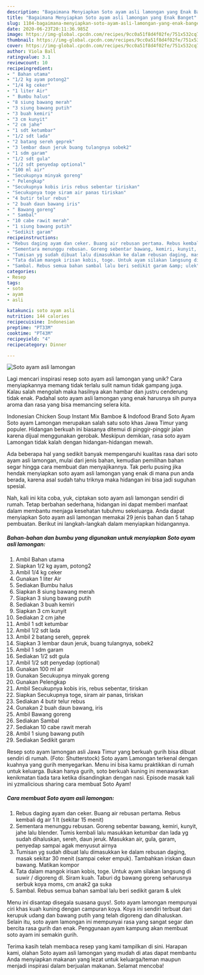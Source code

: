 ```yaml
---
description: "Bagaimana Menyiapkan Soto ayam asli lamongan yang Enak Banget"
title: "Bagaimana Menyiapkan Soto ayam asli lamongan yang Enak Banget"
slug: 1104-bagaimana-menyiapkan-soto-ayam-asli-lamongan-yang-enak-banget
date: 2020-06-23T20:11:36.985Z
image: https://img-global.cpcdn.com/recipes/9cc0a51f8d4f02fe/751x532cq70/soto-ayam-asli-lamongan-foto-resep-utama.jpg
thumbnail: https://img-global.cpcdn.com/recipes/9cc0a51f8d4f02fe/751x532cq70/soto-ayam-asli-lamongan-foto-resep-utama.jpg
cover: https://img-global.cpcdn.com/recipes/9cc0a51f8d4f02fe/751x532cq70/soto-ayam-asli-lamongan-foto-resep-utama.jpg
author: Viola Ball
ratingvalue: 3.1
reviewcount: 10
recipeingredient:
- " Bahan utama"
- "1/2 kg ayam potong2"
- "1/4 kg ceker"
- "1 liter Air"
- " Bumbu halus"
- "8 siung bawang merah"
- "3 siung bawang putih"
- "3 buah kemiri"
- "3 cm kunyit"
- "2 cm jahe"
- "1 sdt ketumbar"
- "1/2 sdt lada"
- "2 batang sereh geprek"
- "3 lembar daun jeruk buang tulangnya sobek2"
- "1 sdm garam"
- "1/2 sdt gula"
- "1/2 sdt penyedap optional"
- "100 ml air"
- "Secukupnya minyak goreng"
- " Pelengkap"
- "Secukupnya kobis iris rebus sebentar tiriskan"
- "Secukupnya toge siram air panas tiriskan"
- "4 butir telur rebus"
- "2 buah daun bawang iris"
- " Bawang goreng"
- " Sambal"
- "10 cabe rawit merah"
- "1 siung bawang putih"
- "Sedikit garam"
recipeinstructions:
- "Rebus daging ayam dan ceker. Buang air rebusan pertama. Rebus kembali dg air 1 lt (sekitar 15 menit)"
- "Sementara menunggu rebusan. Goreng sebentar bawang, kemiri, kunyit, jahe lalu blender. Tumis kembali lalu masukkan ketumbar dan lada yg sudah dihaluskan, sereh, daun jeruk. Masukkan air, gula, garam, penyedap sampai agak menyusut airnya"
- "Tumisan yg sudah dibuat lalu dimasukkan ke dalam rebusan daging, masak sekitar 30 menit (sampai ceker empuk). Tambahkan iriskan daun bawang. Matikan kompor"
- "Tata dalam mangok irisan kobis, toge. Untuk ayam silakan langsung di suwir / digoreng dl. Siram kuah. Taburi dg bawang goreng seharusnya serbuk koya moms, cm anak2 ga suka"
- "Sambal. Rebus semua bahan sambal lalu beri sedikit garam &amp; ulek"
categories:
- Resep
tags:
- soto
- ayam
- asli

katakunci: soto ayam asli 
nutrition: 144 calories
recipecuisine: Indonesian
preptime: "PT33M"
cooktime: "PT43M"
recipeyield: "4"
recipecategory: Dinner

---
```



![Soto ayam asli lamongan](https://img-global.cpcdn.com/recipes/9cc0a51f8d4f02fe/751x532cq70/soto-ayam-asli-lamongan-foto-resep-utama.jpg)

Lagi mencari inspirasi resep soto ayam asli lamongan yang unik? Cara menyiapkannya memang tidak terlalu sulit namun tidak gampang juga. Kalau salah mengolah maka hasilnya akan hambar dan justru cenderung tidak enak. Padahal soto ayam asli lamongan yang enak harusnya sih punya aroma dan rasa yang bisa memancing selera kita.

Indonesian Chicken Soup Instant Mix Bamboe &amp; Indofood Brand Soto Ayam Soto ayam Lamongan merupakan salah satu soto khas Jawa Timur yang populer. Hidangan berkuah ini biasanya ditemui di pinggir-pinggir jalan karena dijual menggunakan gerobak. Meskipun demikian, rasa soto ayam Lamongan tidak kalah dengan hidangan-hidangan mewah.

Ada beberapa hal yang sedikit banyak mempengaruhi kualitas rasa dari soto ayam asli lamongan, mulai dari jenis bahan, kemudian pemilihan bahan segar hingga cara membuat dan menyajikannya. Tak perlu pusing jika hendak menyiapkan soto ayam asli lamongan yang enak di mana pun anda berada, karena asal sudah tahu triknya maka hidangan ini bisa jadi suguhan spesial.


Nah, kali ini kita coba, yuk, ciptakan soto ayam asli lamongan sendiri di rumah. Tetap berbahan sederhana, hidangan ini dapat memberi manfaat dalam membantu menjaga kesehatan tubuhmu sekeluarga. Anda dapat menyiapkan Soto ayam asli lamongan memakai 29 jenis bahan dan 5 tahap pembuatan. Berikut ini langkah-langkah dalam menyiapkan hidangannya.

<!--inarticleads1-->

##### Bahan-bahan dan bumbu yang digunakan untuk menyiapkan Soto ayam asli lamongan:

1. Ambil  Bahan utama
1. Siapkan 1/2 kg ayam, potong2
1. Ambil 1/4 kg ceker
1. Gunakan 1 liter Air
1. Sediakan  Bumbu halus
1. Siapkan 8 siung bawang merah
1. Siapkan 3 siung bawang putih
1. Sediakan 3 buah kemiri
1. Siapkan 3 cm kunyit
1. Sediakan 2 cm jahe
1. Ambil 1 sdt ketumbar
1. Ambil 1/2 sdt lada
1. Ambil 2 batang sereh, geprek
1. Siapkan 3 lembar daun jeruk, buang tulangnya, sobek2
1. Ambil 1 sdm garam
1. Sediakan 1/2 sdt gula
1. Ambil 1/2 sdt penyedap (optional)
1. Gunakan 100 ml air
1. Gunakan Secukupnya minyak goreng
1. Gunakan  Pelengkap
1. Ambil Secukupnya kobis iris, rebus sebentar, tiriskan
1. Siapkan Secukupnya toge, siram air panas, tiriskan
1. Sediakan 4 butir telur rebus
1. Gunakan 2 buah daun bawang, iris
1. Ambil  Bawang goreng
1. Sediakan  Sambal
1. Sediakan 10 cabe rawit merah
1. Ambil 1 siung bawang putih
1. Sediakan Sedikit garam


Resep soto ayam lamongan asli Jawa Timur yang berkuah gurih bisa dibuat sendiri di rumah. (Foto: Shutterstock) Soto ayam Lamongan terkenal dengan kuahnya yang gurih menyegarkan. Menu ini bisa kamu praktikkan di rumah untuk keluarga. Bukan hanya gurih, soto berkuah kuning ini menawarkan kenikmatan tiada tara ketika disandingkan dengan nasi. Episode masak kali ini yzmalicious sharing cara membuat Soto Ayam! 

<!--inarticleads2-->

##### Cara membuat Soto ayam asli lamongan:

1. Rebus daging ayam dan ceker. Buang air rebusan pertama. Rebus kembali dg air 1 lt (sekitar 15 menit)
1. Sementara menunggu rebusan. Goreng sebentar bawang, kemiri, kunyit, jahe lalu blender. Tumis kembali lalu masukkan ketumbar dan lada yg sudah dihaluskan, sereh, daun jeruk. Masukkan air, gula, garam, penyedap sampai agak menyusut airnya
1. Tumisan yg sudah dibuat lalu dimasukkan ke dalam rebusan daging, masak sekitar 30 menit (sampai ceker empuk). Tambahkan iriskan daun bawang. Matikan kompor
1. Tata dalam mangok irisan kobis, toge. Untuk ayam silakan langsung di suwir / digoreng dl. Siram kuah. Taburi dg bawang goreng seharusnya serbuk koya moms, cm anak2 ga suka
1. Sambal. Rebus semua bahan sambal lalu beri sedikit garam &amp; ulek


Menu ini disantap disegala suasana guys!. Soto ayam lamongan mempunyai ciri khas kuah kuning dengan campuran koya. Koya ini sendiri terbuat dari kerupuk udang dan bawang putih yang telah digoreng dan dihaluskan. Selain itu, soto ayam lamongan ini mempunyai rasa yang sangat segar dan bercita rasa gurih dan enak. Penggunaan ayam kampung akan membuat soto ayam ini semakin gurih. 

Terima kasih telah membaca resep yang kami tampilkan di sini. Harapan kami, olahan Soto ayam asli lamongan yang mudah di atas dapat membantu Anda menyiapkan makanan yang lezat untuk keluarga/teman maupun menjadi inspirasi dalam berjualan makanan. Selamat mencoba!
